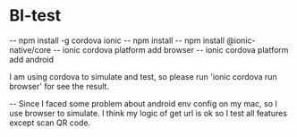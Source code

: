 # BI-test

-- npm install -g cordova ionic
-- npm install
-- npm install @ionic-native/core
-- ionic cordova platform add browser
-- ionic cordova platform add android

I am using cordova to simulate and test, so please run 'ionic cordova run browser' for see the result.

-- Since I faced some problem about android env config on my mac, so I use browser to simulate. I think my logic of get url is ok so I test all features except scan QR code.

